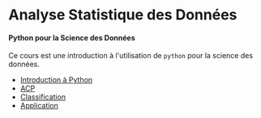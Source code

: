 # Analyse Statistique des Données

#### Python pour la Science des Données

Ce cours est une introduction à l'utilisation de `python` pour la science des données.

- [Introduction à Python](seance1-intro.html)
- [ACP](seance2-ACP.html)
- [Classification](seance3-classification.html)
- [Application](seance4-application.html) 




<!--
- [Sujet du TP](tpnote-sujet.html)

A garder pour mettre en md :
jupyter nbconvert --to markdown
-->
